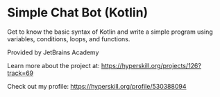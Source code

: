 # Simple Chat Bot (Kotlin)

Get to know the basic syntax of Kotlin and write a simple program using variables, conditions, loops, and functions.

Provided by JetBrains Academy

Learn more about the project at:
https://hyperskill.org/projects/126?track=69

Check out my profile: https://hyperskill.org/profile/530388094

